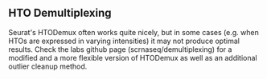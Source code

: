 ## HTO Demultiplexing
Seurat's HTODemux often works quite nicely, but in some cases (e.g. when HTOs are expressed in varying intensities) it may not produce optimal results.
Check the labs github page (scrnaseq/demultiplexing) for a modified and a more flexible version of HTODemux as well as an additional outlier cleanup method.
